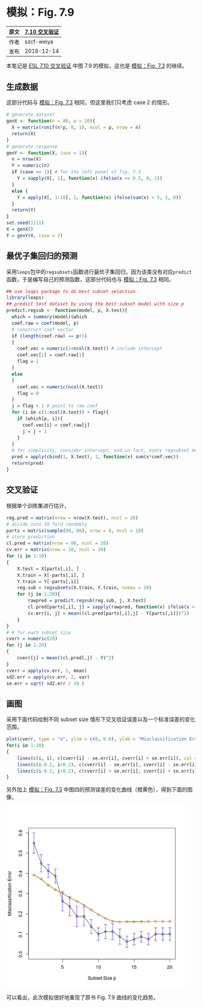 # 模拟：Fig. 7.9

| 原文   | [7.10 交叉验证](../../07-Model-Assessment-and-Selection/7.10-Cross-Validation/index.html) |
| ---- | ---------------------------------------- |
| 作者   | szcf-weiya                               |
| 发布 | 2018-12-14 |

本笔记是 [ESL 7.10 交叉验证](../../07-Model-Assessment-and-Selection/7.10-Cross-Validation/index.html) 中图 7.9 的模拟，这也是 [模拟：Fig. 7.3](sim7_3/index.html) 的继续。

## 生成数据

这部分代码与 [模拟：Fig. 7.3](sim7_3/index.html) 相同，但这里我们只考虑 case 2 的情形。

```r
# generate dataset
genX <- function(n = 80, p = 20){
  X = matrix(runif(n*p, 0, 1), ncol = p, nrow = n)
  return(X)
}
# generate response
genY <- function(X, case = 1){
  n = nrow(X)
  Y = numeric(n)
  if (case == 1){ # for the left panel of fig. 7.3
    Y = sapply(X[, 1], function(x) ifelse(x <= 0.5, 0, 1))
  }
  else {
    Y = apply(X[, 1:10], 1, function(x) ifelse(sum(x) > 5, 1, 0))
  }
  return(Y)
}
set.seed(1111)
X = genX()
Y = genY(X, case = 2)
```

## 最优子集回归的预测

采用`leaps`包中的`regsubsets`函数进行最优子集回归，因为该类没有对应`predict`函数，于是编写自己的预测函数，这部分代码也与 [模拟：Fig. 7.3](sim7_3/index.html) 相同。

```r
## use leaps package to do best subset selection
library(leaps)
## predict test dataset by using the best subset model with size p
predict.regsub <- function(model, p, X.test){
  which = summary(model)$which
  coef.raw = coef(model, p)
  # construct coef vector
  if (length(coef.raw) == p+1)
  {
    coef.vec = numeric(1+ncol(X.test)) # include intercept
    coef.vec[1] = coef.raw[1]
    flag = 1
  }
  else
  {
    coef.vec = numeric(ncol(X.test))
    flag = 0
  }
  j = flag + 1 # point to raw coef
  for (i in c(1:ncol(X.test)) + flag){
    if (which[p, i]){
      coef.vec[i] = coef.raw[j]
      j = j + 1
    }
  }
  # for simplicity, consider intercept; and in fact, every regsubset models have intercept
  pred = apply(cbind(1, X.test), 1, function(x) sum(x*coef.vec))
  return(pred)
}
```

## 交叉验证

根据单个训练集进行估计，
```r
reg.pred = matrix(nrow = nrow(X.test), ncol = 20)
# divide into 10 fold randomly
parts = matrix(sample(80, 80), nrow = 8, ncol = 10)
# store prediction
cl.pred = matrix(nrow = 80, ncol = 20)
cv.err = matrix(nrow = 10, ncol = 20)
for (i in 1:10)
{
    X.test = X[parts[,i], ]
    X.train = X[-parts[,i], ]
    Y.train = Y[-parts[,i]]
    reg.sub = regsubsets(X.train, Y.train, nvmax = 20)
    for (j in 1:20){
        rawpred = predict.regsub(reg.sub, j, X.test)
        cl.pred[parts[,i], j] = sapply(rawpred, function(x) ifelse(x > 0.5, 1, 0))        
        cv.err[i, j] = mean((cl.pred[parts[,i],j] - Y[parts[,i]])^2)
    }
}
# # for each subset size
cverr = numeric(20)
for (j in 1:20)
{
    cverr[j] = mean((cl.pred[,j] - Y)^2)
}
cverr = apply(cv.err, 2, mean)
sd2.err = apply(cv.err, 2, var)
se.err = sqrt( sd2.err / 10 )
```

## 画图

采用下面代码绘制不同 subset size 情形下交叉验证误差以及一个标准误差的变化范围，

```r
plot(cverr, type = "o", ylim = c(0, 0.6), ylab = "Misclassification Error", xlab = "Subset Size p")
for(i in 1:20)
{
    lines(c(i, i), c(cverr[i] - se.err[i], cverr[i] + se.err[i]), col = "blue", pch = 3)
    lines(c(i-0.2, i+0.2), c(cverr[i] - se.err[i], cverr[i] - se.err[i]), col = "blue", pch = 3)
    lines(c(i-0.2, i+0.2), c(cverr[i] + se.err[i], cverr[i] + se.err[i]), col = "blue", pch = 3)
}
```

另外加上 [模拟：Fig. 7.3](sim7_3/index.html) 中图四的预测误差的变化曲线（橙黄色），得到下面的图像，

![](res7-9.png)

可以看出，此次模拟很好地重现了原书 Fig. 7.9 曲线的变化趋势。